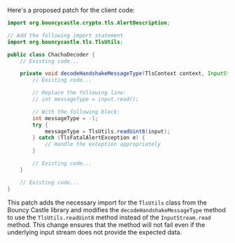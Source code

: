 Here's a proposed patch for the client code:
```java
import org.bouncycastle.crypto.tls.AlertDescription;

// Add the following import statement
import org.bouncycastle.tls.TlsUtils;

public class ChachaDecoder {
    // Existing code...

    private void decodeHandshakeMessageType(TlsContext context, InputStream input) throws IOException {
        // Existing code...

        // Replace the following line:
        // int messageType = input.read();

        // With the following block:
        int messageType = -1;
        try {
            messageType = TlsUtils.readUint8(input);
        } catch (TlsFatalAlertException e) {
            // Handle the exception appropriately
        }

        // Existing code...
    }

    // Existing code...
}
```
This patch adds the necessary import for the `TlsUtils` class from the Bouncy Castle library and modifies the `decodeHandshakeMessageType` method to use the `TlsUtils.readUint8` method instead of the `InputStream.read` method. This change ensures that the method will not fail even if the underlying input stream does not provide the expected data.